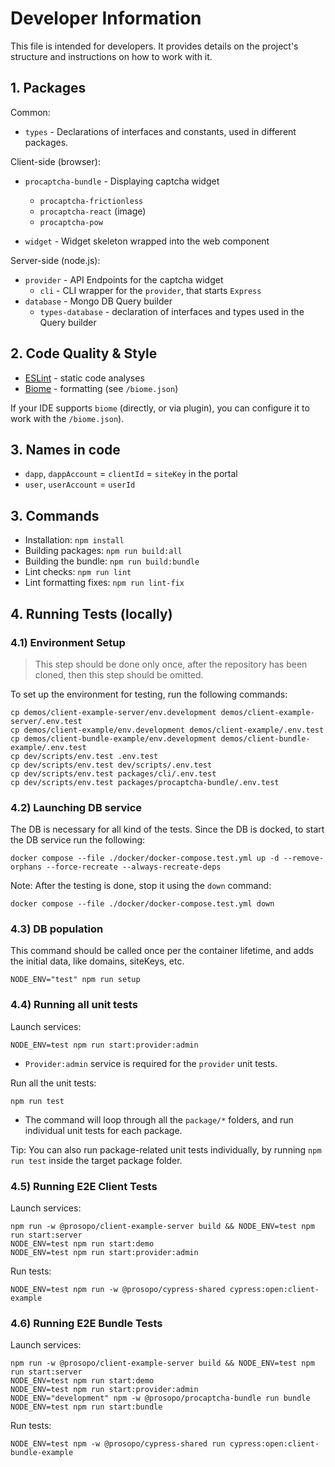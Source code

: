 # Developer Information

This file is intended for developers. It provides details on the project's structure and instructions on how to work
with it.

## 1. Packages

Common:

* `types` - Declarations of interfaces and constants, used in different packages.

Client-side (browser):

* `procaptcha-bundle` - Displaying captcha widget
    - `procaptcha-frictionless`
    - `procaptcha-react` (image)
    - `procaptcha-pow`

* `widget` - Widget skeleton wrapped into the web component

Server-side (node.js):

* `provider` - API Endpoints for the captcha widget
    - `cli` - CLI wrapper for the `provider`, that starts `Express`
* `database` - Mongo DB Query builder
    - `types-database` - declaration of interfaces and types used in the Query builder

## 2. Code Quality & Style

* [ESLint](https://eslint.org/) - static code analyses
* [Biome](https://biomejs.dev/) - formatting (see `/biome.json`)

If your IDE supports `biome` (directly, or via plugin), you can configure it to work with the `/biome.json`).

## 3. Names in code

* `dapp`, `dappAccount` = `clientId` = `siteKey` in the portal
* `user`, `userAccount` = `userId`

## 3. Commands

* Installation: `npm install`
* Building packages: `npm run build:all`
* Building the bundle: `npm run build:bundle`
* Lint checks: `npm run lint`
* Lint formatting fixes: `npm run lint-fix`

## 4. Running Tests (locally)

### 4.1) Environment Setup

> This step should be done only once, after the repository has been cloned, then this step should be omitted.

To set up the environment for testing, run the following commands:

```
cp demos/client-example-server/env.development demos/client-example-server/.env.test
cp demos/client-example/env.development demos/client-example/.env.test
cp demos/client-bundle-example/env.development demos/client-bundle-example/.env.test
cp dev/scripts/env.test .env.test
cp dev/scripts/env.test dev/scripts/.env.test
cp dev/scripts/env.test packages/cli/.env.test
cp dev/scripts/env.test packages/procaptcha-bundle/.env.test
```

### 4.2) Launching DB service

The DB is necessary for all kind of the tests. Since the DB is docked, to start the DB service run the following:

```
docker compose --file ./docker/docker-compose.test.yml up -d --remove-orphans --force-recreate --always-recreate-deps
```

Note: After the testing is done, stop it using the `down` command:

```
docker compose --file ./docker/docker-compose.test.yml down
```

### 4.3) DB population

This command should be called once per the container lifetime, and adds the initial data, like domains,
siteKeys, etc.

```
NODE_ENV="test" npm run setup
```

### 4.4) Running all unit tests

Launch services:

```
NODE_ENV=test npm run start:provider:admin
```

* `Provider:admin` service is required for the `provider` unit tests.

Run all the unit tests:

```
npm run test
```

* The command will loop through all the `package/*` folders, and run individual unit tests for each
  package.

Tip: You can also run package-related unit tests individually, by running `npm run test` inside the target package
folder.

### 4.5) Running E2E Client Tests

Launch services:

```
npm run -w @prosopo/client-example-server build && NODE_ENV=test npm run start:server
NODE_ENV=test npm run start:demo
NODE_ENV=test npm run start:provider:admin
```

Run tests:

```
NODE_ENV=test npm run -w @prosopo/cypress-shared cypress:open:client-example
```

### 4.6) Running E2E Bundle Tests

Launch services:

```
npm run -w @prosopo/client-example-server build && NODE_ENV=test npm run start:server
NODE_ENV=test npm run start:demo
NODE_ENV=test npm run start:provider:admin
NODE_ENV="development" npm -w @prosopo/procaptcha-bundle run bundle
NODE_ENV=test npm run start:bundle
```

Run tests:

```
NODE_ENV=test npm -w @prosopo/cypress-shared run cypress:open:client-bundle-example
```
